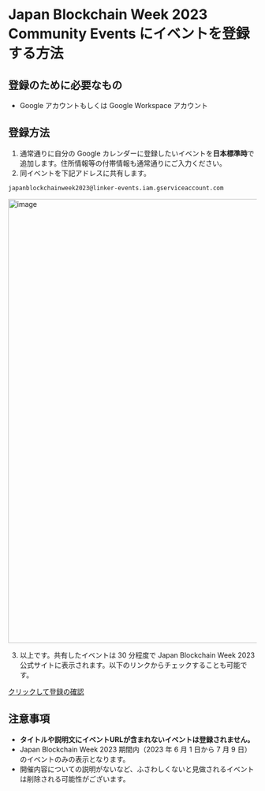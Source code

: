 # Japan Blockchain Week 2023 Community Events にイベントを登録する方法

## 登録のために必要なもの

- Google アカウントもしくは Google Workspace アカウント

## 登録方法

1. 通常通りに自分の Google カレンダーに登録したいイベントを**日本標準時**で追加します。住所情報等の付帯情報も通常通りにご入力ください。
2. 同イベントを下記アドレスに共有します。

```email
japanblockchainweek2023@linker-events.iam.gserviceaccount.com
```

<img width="900" alt="image" src="https://user-images.githubusercontent.com/17715848/232999277-95823b00-59cb-408b-b9af-4903fe8451de.png">

3. 以上です。共有したイベントは 30 分程度で Japan Blockchain Week 2023 公式サイトに表示されます。以下のリンクからチェックすることも可能です。

[クリックして登録の確認](https://calendar.google.com/calendar/embed?src=k51ehg5t1irmrjeh27pmbg9m8s%40group.calendar.google.com&showDate=0&dates=20230601/20230630&wkst=1&bgcolor=%23ffffff&ctz=Asia/Tokyo&showTitle=0&showNav=0&showTabs=0&mode=AGENDA&showPrint=0&showCalendars=0)

## 注意事項

- **タイトルや説明文にイベントURLが含まれないイベントは登録されません。**
- Japan Blockchain Week 2023 期間内（2023 年 6 月 1 日から 7 月 9 日）のイベントのみの表示となります。
- 開催内容についての説明がないなど、ふさわしくないと見做されるイベントは削除される可能性がございます。
